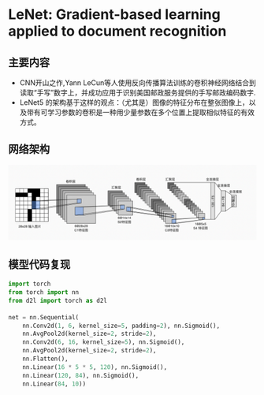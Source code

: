 # LeNet: Gradient-based learning applied to document recognition

## 主要内容

- CNN开山之作,Yann LeCun等人使用反向传播算法训练的卷积神经网络结合到读取“手写”数字上，并成功应用于识别美国邮政服务提供的手写邮政编码数字.
- LeNet5 的架构基于这样的观点：（尤其是）图像的特征分布在整张图像上，以及带有可学习参数的卷积是一种用少量参数在多个位置上提取相似特征的有效方式。


## 网络架构
![](img/1.png)

## 模型代码复现
```python
import torch
from torch import nn
from d2l import torch as d2l

net = nn.Sequential(
    nn.Conv2d(1, 6, kernel_size=5, padding=2), nn.Sigmoid(),
    nn.AvgPool2d(kernel_size=2, stride=2),
    nn.Conv2d(6, 16, kernel_size=5), nn.Sigmoid(),
    nn.AvgPool2d(kernel_size=2, stride=2),
    nn.Flatten(),
    nn.Linear(16 * 5 * 5, 120), nn.Sigmoid(),
    nn.Linear(120, 84), nn.Sigmoid(),
    nn.Linear(84, 10))

```